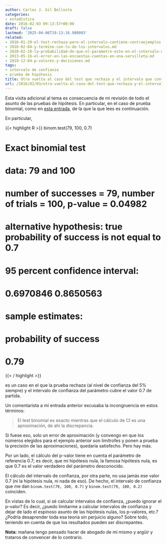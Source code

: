 ```yaml
---
author: Carlos J. Gil Bellosta
categories:
- estadística
date: 2016-02-03 09:13:57+00:00
draft: false
lastmod: '2025-04-06T19:13:16.908003'
related:
- 2016-01-29-el-test-rechaza-pero-el-intervalo-contiene-contraejemplos.md
- 2016-02-04-y-termino-con-lo-de-los-intervalos.md
- 2020-02-18-la-probabilidad-de-que-el-parametro-este-en-el-intervalo-de-confianza-es-95.md
- 2013-05-16-el-error-en-las-encuestas-cuentas-en-una-servilleta.md
- 2019-12-04-p-valores-y-decisiones.md
tags:
- intervalo de confianza
- prueba de hipótesis
title: Otra vuelta al caso del test que rechaza y el intervalo que contiene
url: /2016/02/03/otra-vuelta-al-caso-del-test-que-rechaza-y-el-intervalo-que-contiene/
---
```


Esta visita adicional al tema es consecuencia de mi revisión de todo el asunto de las pruebas de hipótesis. En particular, en el caso de prueba binomial, como en [esta entrada](https://datanalytics.com/2016/01/29/el-test-rechaza-pero-el-intervalo-contiene-contraejemplos/), de la que la que lees es continuación.

En particular,

{{< highlight R >}}
binom.test(79, 100, 0.7)

# Exact binomial test
#
# data:  79 and 100
# number of successes = 79, number of trials = 100, p-value = 0.04982
# alternative hypothesis: true probability of success is not equal to 0.7
# 95 percent confidence interval:
#   0.6970846 0.8650563
# sample estimates:
#   probability of success
# 0.79
{{< / highlight >}}

es un caso en el que la prueba rechaza (al nivel de confianza del 5% siempre) y el intervalo de confianza del parámetro cubre el valor 0.7 de partida.

Un comentarista a mi entrada anterior excusaba la incongruencia en estos términos:

>El test binomial es exacto mientras que el cálculo de CI es una aproximación, de ahí la discrepancia.

Si fuese eso, solo un error de aproximación (y convengo en que los números elegidos para el ejemplo anterior son limítrofes y ponen a prueba la precisión de las aproximaciones), quedaría satisfecho. Pero hay más.

Por un lado, el cálculo del p-valor tiene en cuenta el parámetro de referencia 0.7; es decir, que mi hipótesis nula, la famosa hipótesis nula, es que 0.7 es el valor verdadero del parámetro desconocido.

El cálculo del intervalo de confianza, por otra parte, no usa jamás ese valor 0.7 (ni la hipótesis nula, ni nada de eso). De hecho, el intervalo de confianza que me dan `binom.test(79, 100, 0.7)` y `binom.test(79, 100, 0.2)` coinciden.

En vistas de lo cual, si sé calcular intervalos de confianza, ¿puedo ignorar el p-valor? Es decir, ¿puedo limitarme a calcular intervalos de confianza y dejar de lado el espinoso asunto de las hipótesis nulas, los p-valores, etc.? ¿Podría desaprender toda esa teoría sin perjuicio alguno? Sobre todo, teniendo en cuenta de que los resultados pueden ser discrepantes.

**Nota:** mañana tengo pensado hacer de abogado de mí mismo y argüir y trataros de convencer de lo contrario.